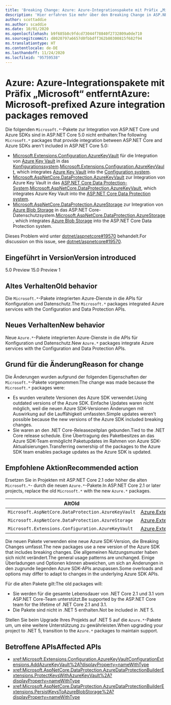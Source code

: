 ```yaml
---
title: 'Breaking Change: Azure: Azure-Integrationspakete mit Präfix „Microsoft“ entfernt'
description: 'Hier erfahren Sie mehr über den Breaking Change in ASP.NET Core 5.0 mit dem Titel „Azure: Azure-Integrationspakete mit Präfix „Microsoft“ entfernt'
author: scottaddie
ms.author: scaddie
ms.date: 10/01/2020
ms.openlocfilehash: b9f685b8c9fdcd73044f78840f2732809a0de710
ms.sourcegitcommit: d8020797a6657d0fbbdff362b80300815f682f94
ms.translationtype: HT
ms.contentlocale: de-DE
ms.lasthandoff: 11/24/2020
ms.locfileid: "95759538"
---
```

# <a name="azure-microsoft-prefixed-azure-integration-packages-removed"></a><span data-ttu-id="75426-103">Azure: Azure-Integrationspakete mit Präfix „Microsoft“ entfernt</span><span class="sxs-lookup"><span data-stu-id="75426-103">Azure: Microsoft-prefixed Azure integration packages removed</span></span>

<span data-ttu-id="75426-104">Die folgenden `Microsoft.*`-Pakete zur Integration von ASP.NET Core und Azure SDKs sind in ASP.NET Core 5.0 nicht enthalten:</span><span class="sxs-lookup"><span data-stu-id="75426-104">The following `Microsoft.*` packages that provide integration between ASP.NET Core and Azure SDKs aren't included in ASP.NET Core 5.0:</span></span>

* <span data-ttu-id="75426-105">[Microsoft.Extensions.Configuration.AzureKeyVault](https://www.nuget.org/packages/Microsoft.Extensions.Configuration.AzureKeyVault/) für die Integration von [Azure Key Vault](/azure/key-vault/) in das [Konfigurationssystem](/aspnet/core/fundamentals/configuration/).</span><span class="sxs-lookup"><span data-stu-id="75426-105">[Microsoft.Extensions.Configuration.AzureKeyVault](https://www.nuget.org/packages/Microsoft.Extensions.Configuration.AzureKeyVault/), which integrates [Azure Key Vault](/azure/key-vault/) into the [Configuration system](/aspnet/core/fundamentals/configuration/).</span></span>
* <span data-ttu-id="75426-106">[Microsoft.AspNetCore.DataProtection.AzureKeyVault](https://www.nuget.org/packages/Microsoft.AspNetCore.DataProtection.AzureKeyVault/) zur Integration von Azure Key Vault in das [ASP.NET Core Data Protection-System](/aspnet/core/security/data-protection/introduction).</span><span class="sxs-lookup"><span data-stu-id="75426-106">[Microsoft.AspNetCore.DataProtection.AzureKeyVault](https://www.nuget.org/packages/Microsoft.AspNetCore.DataProtection.AzureKeyVault/), which integrates Azure Key Vault into the [ASP.NET Core Data Protection system](/aspnet/core/security/data-protection/introduction).</span></span>
* <span data-ttu-id="75426-107">[Microsoft.AspNetCore.DataProtection.AzureStorage](https://www.nuget.org/packages/Microsoft.AspNetCore.DataProtection.AzureStorage/) zur Integration von [Azure Blob Storage](/azure/storage/blobs/) in das ASP.NET Core-Datenschutzsystem.</span><span class="sxs-lookup"><span data-stu-id="75426-107">[Microsoft.AspNetCore.DataProtection.AzureStorage](https://www.nuget.org/packages/Microsoft.AspNetCore.DataProtection.AzureStorage/), which integrates [Azure Blob Storage](/azure/storage/blobs/) into the ASP.NET Core Data Protection system.</span></span>

<span data-ttu-id="75426-108">Dieses Problem wird unter [dotnet/aspnetcore#19570](https://github.com/dotnet/aspnetcore/issues/19570) behandelt.</span><span class="sxs-lookup"><span data-stu-id="75426-108">For discussion on this issue, see [dotnet/aspnetcore#19570](https://github.com/dotnet/aspnetcore/issues/19570).</span></span>

## <a name="version-introduced"></a><span data-ttu-id="75426-109">Eingeführt in Version</span><span class="sxs-lookup"><span data-stu-id="75426-109">Version introduced</span></span>

<span data-ttu-id="75426-110">5.0 Preview 1</span><span class="sxs-lookup"><span data-stu-id="75426-110">5.0 Preview 1</span></span>

## <a name="old-behavior"></a><span data-ttu-id="75426-111">Altes Verhalten</span><span class="sxs-lookup"><span data-stu-id="75426-111">Old behavior</span></span>

<span data-ttu-id="75426-112">Die `Microsoft.*`-Pakete integrierten Azure-Dienste in die APIs für Konfiguration und Datenschutz.</span><span class="sxs-lookup"><span data-stu-id="75426-112">The `Microsoft.*` packages integrated Azure services with the Configuration and Data Protection APIs.</span></span>

## <a name="new-behavior"></a><span data-ttu-id="75426-113">Neues Verhalten</span><span class="sxs-lookup"><span data-stu-id="75426-113">New behavior</span></span>

<span data-ttu-id="75426-114">Neue `Azure.*`-Pakete integrierten Azure-Dienste in die APIs für Konfiguration und Datenschutz.</span><span class="sxs-lookup"><span data-stu-id="75426-114">New `Azure.*` packages integrate Azure services with the Configuration and Data Protection APIs.</span></span>

## <a name="reason-for-change"></a><span data-ttu-id="75426-115">Grund für die Änderung</span><span class="sxs-lookup"><span data-stu-id="75426-115">Reason for change</span></span>

<span data-ttu-id="75426-116">Die Änderungen wurden aufgrund der folgenden Eigenschaften der `Microsoft.*`-Pakete vorgenommen:</span><span class="sxs-lookup"><span data-stu-id="75426-116">The change was made because the `Microsoft.*` packages were:</span></span>

* <span data-ttu-id="75426-117">Es wurden veraltete Versionen des Azure SDK verwendet.</span><span class="sxs-lookup"><span data-stu-id="75426-117">Using outdated versions of the Azure SDK.</span></span> <span data-ttu-id="75426-118">Einfache Updates waren nicht möglich, weil die neuen Azure SDK-Versionen Änderungen mit Auswirkung auf die Lauffähigkeit umfassten.</span><span class="sxs-lookup"><span data-stu-id="75426-118">Simple updates weren't possible because the new versions of the Azure SDK included breaking changes.</span></span>
* <span data-ttu-id="75426-119">Sie waren an den .NET Core-Releasezeitplan gebunden.</span><span class="sxs-lookup"><span data-stu-id="75426-119">Tied to the .NET Core release schedule.</span></span> <span data-ttu-id="75426-120">Eine Übertragung des Paketbesitzes an das Azure SDK-Team ermöglicht Paketupdates im Rahmen von Azure SDK-Aktualisierungen.</span><span class="sxs-lookup"><span data-stu-id="75426-120">Transferring ownership of the packages to the Azure SDK team enables package updates as the Azure SDK is updated.</span></span>

## <a name="recommended-action"></a><span data-ttu-id="75426-121">Empfohlene Aktion</span><span class="sxs-lookup"><span data-stu-id="75426-121">Recommended action</span></span>

<span data-ttu-id="75426-122">Ersetzen Sie in Projekten mit ASP.NET Core 2.1 oder höher die alten `Microsoft.*`- durch die neuen `Azure.*`-Pakete.</span><span class="sxs-lookup"><span data-stu-id="75426-122">In ASP.NET Core 2.1 or later projects, replace the old `Microsoft.*` with the new `Azure.*` packages.</span></span>

| <span data-ttu-id="75426-123">Alt</span><span class="sxs-lookup"><span data-stu-id="75426-123">Old</span></span> | <span data-ttu-id="75426-124">Neu</span><span class="sxs-lookup"><span data-stu-id="75426-124">New</span></span> |
|--|--|
| `Microsoft.AspNetCore.DataProtection.AzureKeyVault` | [<span data-ttu-id="75426-125">Azure.Extensions.AspNetCore.DataProtection.Keys</span><span class="sxs-lookup"><span data-stu-id="75426-125">Azure.Extensions.AspNetCore.DataProtection.Keys</span></span>](https://www.nuget.org/packages/Azure.Extensions.AspNetCore.DataProtection.Keys) |
| `Microsoft.AspNetCore.DataProtection.AzureStorage` | [<span data-ttu-id="75426-126">Azure.Extensions.AspNetCore.DataProtection.Blobs</span><span class="sxs-lookup"><span data-stu-id="75426-126">Azure.Extensions.AspNetCore.DataProtection.Blobs</span></span>](https://www.nuget.org/packages/Azure.Extensions.AspNetCore.DataProtection.Blobs) |
| `Microsoft.Extensions.Configuration.AzureKeyVault` | [<span data-ttu-id="75426-127">Azure.Extensions.AspNetCore.Configuration.Secrets</span><span class="sxs-lookup"><span data-stu-id="75426-127">Azure.Extensions.AspNetCore.Configuration.Secrets</span></span>](https://www.nuget.org/packages/Azure.Extensions.AspNetCore.Configuration.Secrets) |

<span data-ttu-id="75426-128">Die neuen Pakete verwenden eine neue Azure SDK-Version, die Breaking Changes umfasst.</span><span class="sxs-lookup"><span data-stu-id="75426-128">The new packages use a new version of the Azure SDK that includes breaking changes.</span></span> <span data-ttu-id="75426-129">Die allgemeinen Nutzungsmuster haben sich nicht verändert.</span><span class="sxs-lookup"><span data-stu-id="75426-129">The general usage patterns are unchanged.</span></span> <span data-ttu-id="75426-130">Einige Überladungen und Optionen können abweichen, um sich an Änderungen in den zugrunde liegenden Azure SDK-APIs anzupassen.</span><span class="sxs-lookup"><span data-stu-id="75426-130">Some overloads and options may differ to adapt to changes in the underlying Azure SDK APIs.</span></span>

<span data-ttu-id="75426-131">Für die alten Pakete gilt:</span><span class="sxs-lookup"><span data-stu-id="75426-131">The old packages will:</span></span>

* <span data-ttu-id="75426-132">Sie werden für die gesamte Lebensdauer von .NET Core 2.1 und 3.1 vom ASP.NET Core-Team unterstützt.</span><span class="sxs-lookup"><span data-stu-id="75426-132">Be supported by the ASP.NET Core team for the lifetime of .NET Core 2.1 and 3.1.</span></span>
* <span data-ttu-id="75426-133">Die Pakete sind nicht in .NET 5 enthalten.</span><span class="sxs-lookup"><span data-stu-id="75426-133">Not be included in .NET 5.</span></span>

<span data-ttu-id="75426-134">Stellen Sie beim Upgrade Ihres Projekts auf .NET 5 auf die `Azure.*`-Pakete um, um eine weitere Unterstützung zu gewährleisten.</span><span class="sxs-lookup"><span data-stu-id="75426-134">When upgrading your project to .NET 5, transition to the `Azure.*` packages to maintain support.</span></span>

## <a name="affected-apis"></a><span data-ttu-id="75426-135">Betroffene APIs</span><span class="sxs-lookup"><span data-stu-id="75426-135">Affected APIs</span></span>

- <xref:Microsoft.Extensions.Configuration.AzureKeyVaultConfigurationExtensions.AddAzureKeyVault%2A?displayProperty=nameWithType>
- <xref:Microsoft.AspNetCore.DataProtection.AzureDataProtectionBuilderExtensions.ProtectKeysWithAzureKeyVault%2A?displayProperty=nameWithType>
- <xref:Microsoft.AspNetCore.DataProtection.AzureDataProtectionBuilderExtensions.PersistKeysToAzureBlobStorage%2A?displayProperty=nameWithType>

<!--

### Category

ASP.NET Core

### Affected APIs

- `Overload:Microsoft.Extensions.Configuration.AzureKeyVaultConfigurationExtensions.AddAzureKeyVault`
- `Overload:Microsoft.AspNetCore.DataProtection.AzureDataProtectionBuilderExtensions.ProtectKeysWithAzureKeyVault`
- `Overload:Microsoft.AspNetCore.DataProtection.AzureDataProtectionBuilderExtensions.PersistKeysToAzureBlobStorage`

-->
